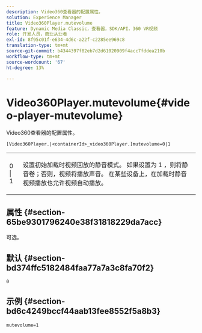 ```yaml
---
description: Video360查看器的配置属性。
solution: Experience Manager
title: Video360Player.mutevolume
feature: Dynamic Media Classic，查看器，SDK/API，360 VR视频
role: 开发人员，商业从业者
exl-id: 8f95c01f-e634-4d6c-a22f-c2285ee969c8
translation-type: tm+mt
source-git-commit: b4344397f82eb7d2d61020909f4acc7fddea210b
workflow-type: tm+mt
source-wordcount: '67'
ht-degree: 13%

---
```


# Video360Player.mutevolume{#video-player-mutevolume}

Video360查看器的配置属性。

`[Video360Player.|<containerId>_video360Player.]mutevolume=0|1`

<table id="table_2A4F898BBF88417DB0834B7F78637F5D"> 
 <tbody> 
  <tr> 
   <td colname="col1"> <p> <span class="codeph"> 0 | 1 </span> </p> </td> 
   <td colname="col2"> <p> 设置初始加载时视频回放的静音模式。 如果设置为<span class="codeph"> 1 </span>，则将静音卷；否则，视频将播放声音。 在某些设备上，在加载时静音视频播放也允许视频自动播放。 </p> </td> 
  </tr> 
 </tbody> 
</table>

## 属性 {#section-65be9301796240e38f31818229da7acc}

可选。

## 默认 {#section-bd374ffc5182484faa77a7a3c8fa70f2}

`0`

## 示例 {#section-bd6c4249bccf44aab13fee8552f5a8b3}

`mutevolume=1`
